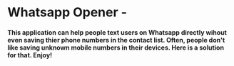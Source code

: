 # Whatsapp Opener -

#### This application can help people text users on Whatsapp directly wihout even saving thier phone numbers in the contact list. Often, people don't like saving unknown mobile numbers in their devices. Here is a solution for that. Enjoy!
